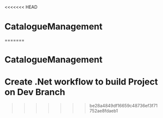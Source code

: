<<<<<<< HEAD
# CatalogueManagement
=======
# CatalogueManagement
# Create .Net workflow to build Project on Dev Branch
>>>>>>> be28a4849df16659c48736ef3f71752ae8fdaeb1
